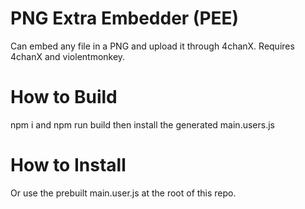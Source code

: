 PNG Extra Embedder (PEE)
========================

Can embed any file in a PNG and upload it through 4chanX.
Requires 4chanX and violentmonkey.



How to Build
============

npm i and npm run build
then install the generated main.users.js

How to Install
==============

Or use the prebuilt main.user.js at the root of this repo.
